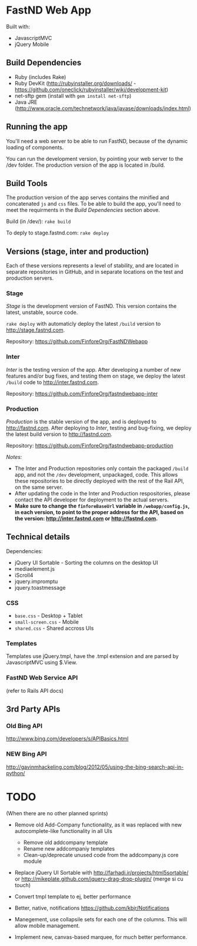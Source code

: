 # FastND Web App

Built with:

* JavascriptMVC
* jQuery Mobile


## Build Dependencies

* Ruby (includes Rake)
* Ruby DevKit (http://rubyinstaller.org/downloads/ - https://github.com/oneclick/rubyinstaller/wiki/development-kit)
* net-sftp gem (install with `gem install net-sftp`)
* Java JRE (http://www.oracle.com/technetwork/java/javase/downloads/index.html)


## Running the app

You'll need a web server to be able to run FastND, because of the dynamic loading of components.

You can run the development version, by pointing your web server to the /dev folder.
The production version of the app is located in /build.

## Build Tools

The production version of the app serves contains the minified and concatenated `js` and `css` files. To be able to build the app, you'll need to meet the requirments in the *Build Dependencies* section above.

Build (in /dev/):
`rake build`

To deply to stage.fastnd.com:
`rake deploy`

## Versions (stage, inter and production)

Each of these versions represents a level of stability, and are located in separate repositories in GitHub, and in separate locations on the test and production servers.

### Stage

*Stage* is the development version of FastND. This version contains the latest, unstable, source code.

`rake deploy` with automaticly deploy the latest `/build` version to http://stage.fastnd.com.

Repository: https://github.com/FinforeOrg/FastNDWebapp

### Inter

*Inter* is the testing version of the app. After developing a number of new features and/or bug fixes, and testing them on stage, we deploy the latest `/build` code to http://inter.fastnd.com.

Repository: https://github.com/FinforeOrg/fastndwebapp-inter

### Production

*Production* is the stable version of the app, and is deployed to http://fastnd.com. After deploying to *Inter*, testing and bug-fixing, we deploy the latest build version to http://fastnd.com.

Repository: https://github.com/FinforeOrg/fastndwebapp-production

*Notes:* 

* The Inter and Production repositories only contain the packaged `/build` app, and not the `/dev` development, unpackaged, code. This allows these repositories to be directly deployed with the rest of the Rail API, on the same server.
* After updating the code in the Inter and Production respositories, please contact the API developer for deployment to the actual servers.
* **Make sure to change the `finforeBaseUrl` variable in `/webapp/config.js`, in each version, to point to the proper address for the API, based on the version: http://inter.fastnd.com or http://fastnd.com.**



## Technical details

Dependencies:

* jQuery UI Sortable - Sorting the columns on the desktop UI
* mediaelement.js
* iScroll4
* jquery.impromptu
* jquery.toastmessage

### CSS

* `base.css` - Desktop + Tablet
* `small-screen.css` - Mobile
* `shared.css` - Shared accross UIs

### Templates

Templates use jQuery.tmpl, have the .tmpl extension and are parsed by JavascriptMVC using $.View.

### FastND Web Service API

(refer to Rails API docs)


## 3rd Party APIs

### Old Bing API
http://www.bing.com/developers/s/APIBasics.html

### NEW Bing API
http://gavinmhackeling.com/blog/2012/05/using-the-bing-search-api-in-python/


# TODO

(When there are no other planned sprints)

* Remove old Add-Company functionality, as it was replaced with new autocomplete-like functionality in all UIs
	- Remove old addcompany template
	- Rename new addcompaniy templates
	- Clean-up/deprecate unused code from the addcompany.js core module

* Replace jQuery UI Sortable with 
	http://farhadi.ir/projects/html5sortable/
	or
	http://mikeplate.github.com/jquery-drag-drop-plugin/ (merge si cu touch)
	
* Convert tmpl template to ej, better performance
* Better, native, notifications https://github.com/kbjr/Notifications
* Manegement, use collapsile sets for each one of the columns. This will allow mobile management.
* Implement new, canvas-based marquee, for much better performance.